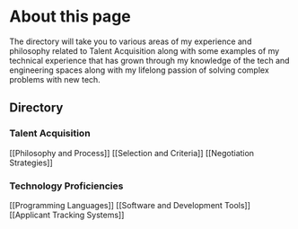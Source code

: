 # About this page
The directory will take you to various areas of my experience and philosophy related to Talent Acquisition along with some examples of my technical experience that has grown through my knowledge of the tech and engineering spaces along with my lifelong passion of solving complex problems with new tech. 


## Directory
### Talent Acquisition
[[Philosophy and Process]]
[[Selection and Criteria]]
[[Negotiation Strategies]]

### Technology Proficiencies
[[Programming Languages]]
[[Software and Development Tools]]
[[Applicant Tracking Systems]]
